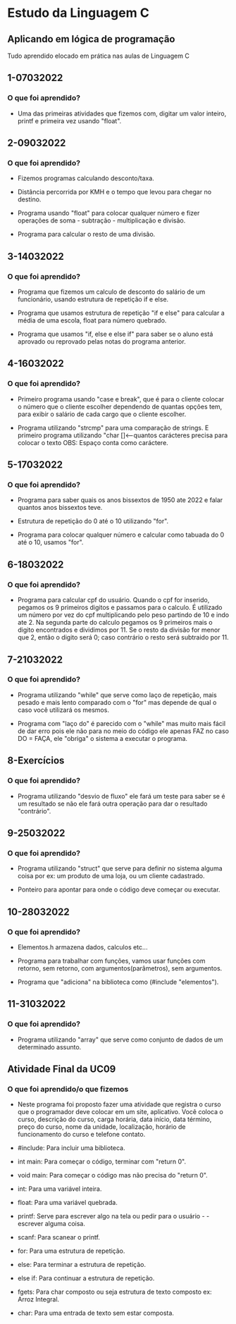  # Estudo da Linguagem C
 ## Aplicando em lógica de programação
 Tudo aprendido elocado em prática nas aulas de Linguagem C

 ## 1-07032022
 ### O que foi aprendido?

 - Uma das primeiras atividades que fizemos com, digitar um valor inteiro, printf e primeira vez usando "float".

 ## 2-09032022
 ### O que foi aprendido?

 - Fizemos programas calculando desconto/taxa.
 
 - Distância percorrida por KMH e o tempo que levou para chegar no destino.
 
 - Programa usando "float" para colocar qualquer número e fizer operações de soma - subtração - multiplicação e divisão.

 - Programa para calcular o resto de uma divisão.

 ## 3-14032022
 ### O que foi aprendido?

 - Programa que fizemos um calculo de desconto do salário de um funcionário, usando estrutura de repetição if e else.

 - Programa que usamos estrutura de repetição "if e else" para calcular a média de uma escola, float para número quebrado.

 - Programa que usamos "if, else e else if" para saber se o aluno está aprovado ou reprovado pelas notas do programa anterior.

 ## 4-16032022
 ### O que foi aprendido?

 - Primeiro programa usando "case e break", que é para o cliente colocar o número que o cliente escolher dependendo de quantas opções tem, para exibir o salário de cada cargo que o cliente escolher.

- Programa utilizando "strcmp" para uma comparação de strings. E primeiro programa utilizando "char []<--quantos carácteres precisa para colocar o texto OBS: Espaço conta como caráctere.

## 5-17032022
### O que foi aprendido?

 - Programa para saber quais os anos bissextos de 1950 ate 2022 e falar quantos anos bissextos teve.

 - Estrutura de repetição do 0 até o 10 utilizando "for".

 - Programa para colocar qualquer número e calcular como tabuada do 0 até o 10, usamos "for".

 ## 6-18032022
 ### O que foi aprendido?

 - Programa para calcular cpf do usuário.
 Quando o cpf for inserido, pegamos os 
 9 primeiros digitos e passamos para o calculo.
 É utilizado um número por vez do cpf multiplicando pelo peso
 partindo de 10 e indo ate 2.
 Na segunda parte do calculo pegamos os 9 primeiros mais o digito encontrados
 e dividimos por 11. Se o resto da divisão for menor que 2, então o digito 
 será 0; caso contrário o resto será subtraido por 11.

 ## 7-21032022
 ### O que foi aprendido?

 - Programa utilizando "while" que serve como laço de repetição, mais pesado e mais lento comparado com o "for" mas depende de qual o caso você utilizará os mesmos.

 - Programa com "laço do" é parecido com o "while" mas muito mais fácil de dar erro pois ele não para no meio do código ele apenas FAZ no caso DO = FAÇA, ele "obriga" o sistema a executar o programa.

 ## 8-Exercícios
 ### O que foi aprendido?

 - Programa utilizando "desvio de fluxo" ele fará um teste para saber se é um resultado se não ele fará outra operação para dar o resultado "contrário".

 ## 9-25032022
 ### O que foi aprendido?

 - Programa utilizando "struct" que serve para definir no sistema alguma coisa por ex: um produto de uma loja, ou um cliente cadastrado.

 - Ponteiro para apontar para onde o código deve começar ou executar.

 ## 10-28032022
 ### O que foi aprendido?

 - Elementos.h armazena dados, calculos etc...

 - Programa  para trabalhar com funções, vamos usar funções
 com retorno, sem retorno, com argumentos(parâmetros), sem argumentos.

 - Programa que "adiciona" na biblioteca como (#include "elementos").

 ## 11-31032022
 ### O que foi aprendido?

 - Programa utilizando "array" que serve como conjunto de dados de um determinado assunto.

 ## Atividade Final da UC09
 ### O que foi aprendido/o que fizemos

 - Neste programa foi proposto fazer uma atividade que registra o curso que o programador deve colocar em um site, aplicativo. Você coloca o curso, descrição do curso, carga horária, data início, data término, preço do curso, nome da unidade, localização, horário de funcionamento do curso e telefone contato.



 - #include: Para incluir uma biblioteca.
 - int main: Para começar o código, terminar com "return 0".
 - void main: Para começar o código mas não precisa do "return 0".
 - int: Para uma variável inteira.
 - float: Para uma variável quebrada.
 - printf: Serve para escrever algo na tela ou pedir para o usuário - - escrever alguma coisa.
 - scanf: Para scanear o printf.
 - for: Para uma estrutura de repetição.
 - else: Para terminar a estrutura de repetição.
 - else if: Para continuar a estrutura de repetição.
 - fgets: Para char composto ou seja estrutura de texto composto ex: Arroz Integral.
 - char: Para uma entrada de texto sem estar composta.
